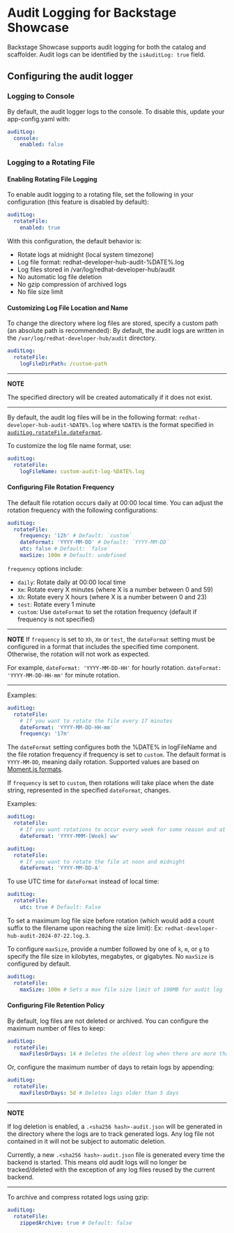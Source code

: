 # Audit Logging for Backstage Showcase

Backstage Showcase supports audit logging for both the catalog and scaffolder. Audit logs can be identified by the `isAuditLog: true` field.

## Configuring the audit logger

### Logging to Console

By default, the audit logger logs to the console. To disable this, update your app-config.yaml with:

```yaml
auditLog:
  console:
    enabled: false
```

### Logging to a Rotating File

#### Enabling Rotating File Logging

To enable audit logging to a rotating file, set the following in your configuration (this feature is disabled by default):

```yaml
auditLog:
  rotateFile:
    enabled: true
```

With this configuration, the default behavior is:

- Rotate logs at midnight (local system timezone)
- Log file format: redhat-developer-hub-audit-%DATE%.log
- Log files stored in /var/log/redhat-developer-hub/audit
- No automatic log file deletion
- No gzip compression of archived logs
- No file size limit

#### Customizing Log File Location and Name

To change the directory where log files are stored, specify a custom path (an absolute path is recommended): By default, the audit logs are written in the `/var/log/redhat-developer-hub/audit` directory.

```yaml
auditLog:
  rotateFile:
    logFileDirPath: /custom-path
```

---

**NOTE**

The specified directory will be created automatically if it does not exist.

---

By default, the audit log files will be in the following format: `redhat-developer-hub-audit-%DATE%.log` where `%DATE%` is the format specified in [`auditLog.rotateFile.dateFormat`](#configuring-the-file-rotation-frequency).

To customize the log file name format, use:

```yaml
auditLog:
  rotateFile:
    logFileName: custom-audit-log-%DATE%.log
```

#### Configuring File Rotation Frequency

The default file rotation occurs daily at 00:00 local time. You can adjust the rotation frequency with the following configurations:

```yaml
auditLog:
  rotateFile:
    frequency: '12h' # Default: `custom`
    dateFormat: 'YYYY-MM-DD' # Default: `YYYY-MM-DD`
    utc: false # Default: `false`
    maxSize: 100m # Default: undefined
```

`frequency` options include:

- `daily`: Rotate daily at 00:00 local time
- `Xm`: Rotate every X minutes (where X is a number between 0 and 59)
- `Xh`: Rotate every X hours (where X is a number between 0 and 23)
- `test`: Rotate every 1 minute
- `custom`: Use `dateFormat` to set the rotation frequency (default if frequency is not specified)

---

**NOTE**
If `frequency` is set to `Xh`, `Xm` or `test`, the `dateFormat` setting must be configured in a format that includes the specified time component. Otherwise, the rotation will not work as expected.

For example, `dateFormat: 'YYYY-MM-DD-HH'` for hourly rotation. `dateFormat: 'YYYY-MM-DD-HH-mm'` for minute rotation.

---

Examples:

```yaml
auditLog:
  rotateFile:
    # If you want to rotate the file every 17 minutes
    dateFormat: 'YYYY-MM-DD-HH-mm'
    frequency: '17m'
```

The `dateFormat` setting configures both the %DATE% in logFileName and the file rotation frequency if frequency is set to `custom`. The default format is `YYYY-MM-DD`, meaning daily rotation. Supported values are based on [Moment.js formats](https://momentjs.com/docs/#/displaying/format/).

If `frequency` is set to `custom`, then rotations will take place when the date string, represented in the specified `dateFormat`, changes.

Examples:

```yaml
auditLog:
  rotateFile:
    # If you want rotations to occur every week for some reason and at the start of each month. Example `%DATE$` = '2025-Jul-Week 30'
    dateFormat: 'YYYY-MMM-[Week] ww'
```

```yaml
auditLog:
  rotateFile:
    # If you want to rotate the file at noon and midnight
    dateFormat: 'YYYY-MM-DD-A'
```

To use UTC time for `dateFormat` instead of local time:

```yaml
auditLog:
  rotateFile:
    utc: true # Default: False
```

To set a maximum log file size before rotation (which would add a count suffix to the filename upon reaching the size limit): Ex: `redhat-developer-hub-audit-2024-07-22.log.3`.

To configure `maxSize`, provide a number followed by one of `k`, `m`, or `g` to specify the file size in kilobytes, megabytes, or gigabytes. No `maxSize` is configured by default.

```yaml
auditLog:
  rotateFile:
    maxSize: 100m # Sets a max file size limit of 100MB for audit log
```

#### Configuring File Retention Policy

By default, log files are not deleted or archived. You can configure the maximum number of files to keep:

```yaml
auditLog:
  rotateFile:
    maxFilesOrDays: 14 # Deletes the oldest log when there are more than 14 log files
```

Or, configure the maximum number of days to retain logs by appending:

```yaml
auditLog:
  rotateFile:
    maxFilesOrDays: 5d # Deletes logs older than 5 days
```

---

**NOTE**

If log deletion is enabled, a `.<sha256 hash>-audit.json` will be generated in the directory where the logs are to track generated logs. Any log file not contained in it will not be subject to automatic deletion.

Currently, a new `.<sha256 hash>-audit.json` file is generated every time the backend is started. This means old audit logs will no longer be tracked/deleted with the exception of any log files reused by the current backend.

---

To archive and compress rotated logs using gzip:

```yaml
auditLog:
  rotateFile:
    zippedArchive: true # Default: false
```
